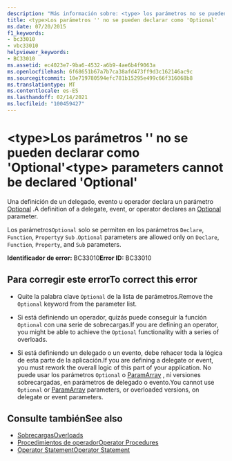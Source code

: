 ```yaml
---
description: "Más información sobre: <type> los parámetros no se pueden declarar como ' Optional '"
title: <type>Los parámetros '' no se pueden declarar como 'Optional'
ms.date: 07/20/2015
f1_keywords:
- bc33010
- vbc33010
helpviewer_keywords:
- BC33010
ms.assetid: ec4023e7-9ba6-4532-a6b9-4ae6b4f9063a
ms.openlocfilehash: 6f68651b67a7b7ca38afd473ff9d3c162146ac9c
ms.sourcegitcommit: 10e719780594efc781b15295e499c66f316068b8
ms.translationtype: MT
ms.contentlocale: es-ES
ms.lasthandoff: 02/14/2021
ms.locfileid: "100459427"
---
```

# <a name="type-parameters-cannot-be-declared-optional"></a><span data-ttu-id="53bda-103">\<type>Los parámetros '' no se pueden declarar como 'Optional'</span><span class="sxs-lookup"><span data-stu-id="53bda-103">\<type> parameters cannot be declared 'Optional'</span></span>

<span data-ttu-id="53bda-104">Una definición de un delegado, evento u operador declara un parámetro [Optional](../language-reference/modifiers/optional.md) .</span><span class="sxs-lookup"><span data-stu-id="53bda-104">A definition of a delegate, event, or operator declares an [Optional](../language-reference/modifiers/optional.md) parameter.</span></span>  
  
 <span data-ttu-id="53bda-105">Los parámetros`Optional` solo se permiten en los parámetros `Declare`, `Function`, `Property`y `Sub` .</span><span class="sxs-lookup"><span data-stu-id="53bda-105">`Optional` parameters are allowed only on `Declare`, `Function`, `Property`, and `Sub` parameters.</span></span>  
  
 <span data-ttu-id="53bda-106">**Identificador de error:** BC33010</span><span class="sxs-lookup"><span data-stu-id="53bda-106">**Error ID:** BC33010</span></span>  
  
## <a name="to-correct-this-error"></a><span data-ttu-id="53bda-107">Para corregir este error</span><span class="sxs-lookup"><span data-stu-id="53bda-107">To correct this error</span></span>  
  
- <span data-ttu-id="53bda-108">Quite la palabra clave `Optional` de la lista de parámetros.</span><span class="sxs-lookup"><span data-stu-id="53bda-108">Remove the `Optional` keyword from the parameter list.</span></span>  
  
- <span data-ttu-id="53bda-109">Si está definiendo un operador, quizás puede conseguir la función `Optional` con una serie de sobrecargas.</span><span class="sxs-lookup"><span data-stu-id="53bda-109">If you are defining an operator, you might be able to achieve the `Optional` functionality with a series of overloads.</span></span>  
  
- <span data-ttu-id="53bda-110">Si está definiendo un delegado o un evento, debe rehacer toda la lógica de esta parte de la aplicación.</span><span class="sxs-lookup"><span data-stu-id="53bda-110">If you are defining a delegate or event, you must rework the overall logic of this part of your application.</span></span> <span data-ttu-id="53bda-111">No puede usar los parámetros `Optional` o [ParamArray](../language-reference/modifiers/paramarray.md) , ni versiones sobrecargadas, en parámetros de delegado o evento.</span><span class="sxs-lookup"><span data-stu-id="53bda-111">You cannot use `Optional` or [ParamArray](../language-reference/modifiers/paramarray.md) parameters, or overloaded versions, on delegate or event parameters.</span></span>  
  
## <a name="see-also"></a><span data-ttu-id="53bda-112">Consulte también</span><span class="sxs-lookup"><span data-stu-id="53bda-112">See also</span></span>

- [<span data-ttu-id="53bda-113">Sobrecargas</span><span class="sxs-lookup"><span data-stu-id="53bda-113">Overloads</span></span>](../language-reference/modifiers/overloads.md)
- [<span data-ttu-id="53bda-114">Procedimientos de operador</span><span class="sxs-lookup"><span data-stu-id="53bda-114">Operator Procedures</span></span>](../programming-guide/language-features/procedures/operator-procedures.md)
- [<span data-ttu-id="53bda-115">Operator Statement</span><span class="sxs-lookup"><span data-stu-id="53bda-115">Operator Statement</span></span>](../language-reference/statements/operator-statement.md)
